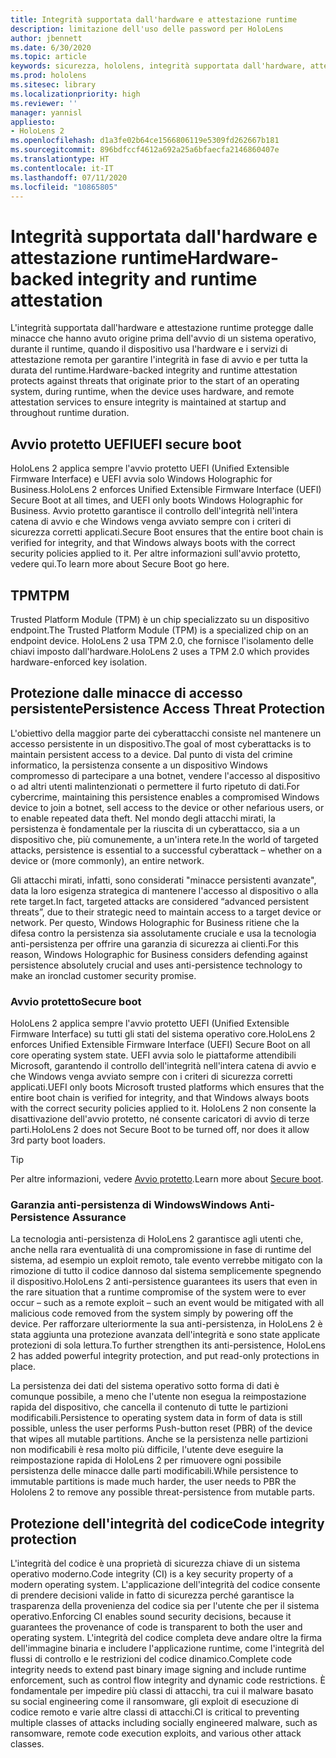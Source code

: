 ```yaml
---
title: Integrità supportata dall'hardware e attestazione runtime
description: limitazione dell'uso delle password per HoloLens
author: jbennett
ms.date: 6/30/2020
ms.topic: article
keywords: sicurezza, hololens, integrità supportata dall'hardware, attestazione runtime, UEFI, avvio protetto UEFI, avvio sicuro, TPM, protezione dalle minacce, garanzia anti-persistenza di Windows, integrità del codice, protezione del codice
ms.prod: hololens
ms.sitesec: library
ms.localizationpriority: high
ms.reviewer: ''
manager: yannisl
appliesto:
- HoloLens 2
ms.openlocfilehash: d1a3fe02b64ce1566806119e5309fd262667b181
ms.sourcegitcommit: 896bdfccf4612a692a25a6bfaecfa2146860407e
ms.translationtype: HT
ms.contentlocale: it-IT
ms.lasthandoff: 07/11/2020
ms.locfileid: "10865805"
---
```

# <span data-ttu-id="d7510-104">Integrità supportata dall'hardware e attestazione runtime</span><span class="sxs-lookup"><span data-stu-id="d7510-104">Hardware-backed integrity and runtime attestation</span></span>

<span data-ttu-id="d7510-105">L'integrità supportata dall'hardware e attestazione runtime protegge dalle minacce che hanno avuto origine prima dell'avvio di un sistema operativo, durante il runtime, quando il dispositivo usa l'hardware e i servizi di attestazione remota per garantire l'integrità in fase di avvio e per tutta la durata del runtime.</span><span class="sxs-lookup"><span data-stu-id="d7510-105">Hardware-backed integrity and runtime attestation protects against threats that originate prior to the start of an operating system, during runtime, when the device uses hardware, and remote attestation services to ensure integrity is maintained at startup and throughout runtime duration.</span></span>

## <span data-ttu-id="d7510-106">Avvio protetto UEFI</span><span class="sxs-lookup"><span data-stu-id="d7510-106">UEFI secure boot</span></span>

<span data-ttu-id="d7510-107">HoloLens 2 applica sempre l'avvio protetto UEFI (Unified Extensible Firmware Interface) e UEFI avvia solo Windows Holographic for Business.</span><span class="sxs-lookup"><span data-stu-id="d7510-107">HoloLens 2 enforces Unified Extensible Firmware Interface (UEFI) Secure Boot at all times, and UEFI only boots Windows Holographic for Business.</span></span>
<span data-ttu-id="d7510-108">Avvio protetto garantisce il controllo dell'integrità nell'intera catena di avvio e che Windows venga avviato sempre con i criteri di sicurezza corretti applicati.</span><span class="sxs-lookup"><span data-stu-id="d7510-108">Secure Boot ensures that the entire boot chain is verified for integrity, and that Windows always boots with the correct security policies applied to it.</span></span> <span data-ttu-id="d7510-109">Per altre informazioni sull'avvio protetto, vedere qui.</span><span class="sxs-lookup"><span data-stu-id="d7510-109">To learn more about Secure Boot go here.</span></span>

## <span data-ttu-id="d7510-110">TPM</span><span class="sxs-lookup"><span data-stu-id="d7510-110">TPM</span></span>

<span data-ttu-id="d7510-111">Trusted Platform Module (TPM) è un chip specializzato su un dispositivo endpoint.</span><span class="sxs-lookup"><span data-stu-id="d7510-111">The Trusted Platform Module (TPM) is a specialized chip on an endpoint device.</span></span> <span data-ttu-id="d7510-112">HoloLens 2 usa TPM 2.0, che fornisce l'isolamento delle chiavi imposto dall'hardware.</span><span class="sxs-lookup"><span data-stu-id="d7510-112">HoloLens 2 uses a TPM 2.0 which provides hardware-enforced key isolation.</span></span>

## <span data-ttu-id="d7510-113">Protezione dalle minacce di accesso persistente</span><span class="sxs-lookup"><span data-stu-id="d7510-113">Persistence Access Threat Protection</span></span>

<span data-ttu-id="d7510-114">L'obiettivo della maggior parte dei cyberattacchi consiste nel mantenere un accesso persistente in un dispositivo.</span><span class="sxs-lookup"><span data-stu-id="d7510-114">The goal of most cyberattacks is to maintain persistent access to a device.</span></span> <span data-ttu-id="d7510-115">Dal punto di vista del crimine informatico, la persistenza consente a un dispositivo Windows compromesso di partecipare a una botnet, vendere l'accesso al dispositivo o ad altri utenti malintenzionati o permettere il furto ripetuto di dati.</span><span class="sxs-lookup"><span data-stu-id="d7510-115">For cybercrime, maintaining this persistence enables a compromised Windows device to join a botnet, sell access to the device or other nefarious users, or to enable repeated data theft.</span></span> <span data-ttu-id="d7510-116">Nel mondo degli attacchi mirati, la persistenza è fondamentale per la riuscita di un cyberattacco, sia a un dispositivo che, più comunemente, a un'intera rete.</span><span class="sxs-lookup"><span data-stu-id="d7510-116">In the world of targeted attacks, persistence is essential to a successful cyberattack – whether on a device or (more commonly), an entire network.</span></span>  

<span data-ttu-id="d7510-117">Gli attacchi mirati, infatti, sono considerati "minacce persistenti avanzate", data la loro esigenza strategica di mantenere l'accesso al dispositivo o alla rete target.</span><span class="sxs-lookup"><span data-stu-id="d7510-117">In fact, targeted attacks are considered “advanced persistent threats”, due to their strategic need to maintain access to a target device or network.</span></span> <span data-ttu-id="d7510-118">Per questo, Windows Holographic for Business ritiene che la difesa contro la persistenza sia assolutamente cruciale e usa la tecnologia anti-persistenza per offrire una garanzia di sicurezza ai clienti.</span><span class="sxs-lookup"><span data-stu-id="d7510-118">For this reason, Windows Holographic for Business considers defending against persistence absolutely crucial and uses anti-persistence technology to make an ironclad customer security promise.</span></span>

### <span data-ttu-id="d7510-119">Avvio protetto</span><span class="sxs-lookup"><span data-stu-id="d7510-119">Secure boot</span></span> 

<span data-ttu-id="d7510-120">HoloLens 2 applica sempre l'avvio protetto UEFI (Unified Extensible Firmware Interface) su tutti gli stati del sistema operativo core.</span><span class="sxs-lookup"><span data-stu-id="d7510-120">HoloLens 2 enforces Unified Extensible Firmware Interface (UEFI) Secure Boot on all core operating system state.</span></span> <span data-ttu-id="d7510-121">UEFI avvia solo le piattaforme attendibili Microsoft, garantendo il controllo dell'integrità nell'intera catena di avvio e che Windows venga avviato sempre con i criteri di sicurezza corretti applicati.</span><span class="sxs-lookup"><span data-stu-id="d7510-121">UEFI only boots Microsoft trusted platforms which ensures that the entire boot chain is verified for integrity, and that Windows always boots with the correct security policies applied to it.</span></span> <span data-ttu-id="d7510-122">HoloLens 2 non consente la disattivazione dell'avvio protetto, né consente caricatori di avvio di terze parti.</span><span class="sxs-lookup"><span data-stu-id="d7510-122">HoloLens 2 does not Secure Boot to be turned off, nor does it allow 3rd party boot loaders.</span></span>

> [!Tip]
> <span data-ttu-id="d7510-123">Per altre informazioni, vedere [Avvio protetto](https://docs.microsoft.com/windows-hardware/design/device-experiences/oem-secure-boot).</span><span class="sxs-lookup"><span data-stu-id="d7510-123">Learn more about [Secure boot](https://docs.microsoft.com/windows-hardware/design/device-experiences/oem-secure-boot).</span></span>

### <span data-ttu-id="d7510-124">Garanzia anti-persistenza di Windows</span><span class="sxs-lookup"><span data-stu-id="d7510-124">Windows Anti-Persistence Assurance</span></span>

<span data-ttu-id="d7510-125">La tecnologia anti-persistenza di HoloLens 2 garantisce agli utenti che, anche nella rara eventualità di una compromissione in fase di runtime del sistema, ad esempio un exploit remoto, tale evento verrebbe mitigato con la rimozione di tutto il codice dannoso dal sistema semplicemente spegnendo il dispositivo.</span><span class="sxs-lookup"><span data-stu-id="d7510-125">HoloLens 2 anti-persistence guarantees its users that even in the rare situation that a runtime compromise of the system were to ever occur – such as a remote exploit – such an event would be mitigated with all malicious code removed from the system simply by powering off the device.</span></span> <span data-ttu-id="d7510-126">Per rafforzare ulteriormente la sua anti-persistenza, in HoloLens 2 è stata aggiunta una protezione avanzata dell'integrità e sono state applicate protezioni di sola lettura.</span><span class="sxs-lookup"><span data-stu-id="d7510-126">To further strengthen its anti-persistence, HoloLens 2 has added powerful integrity protection, and put read-only protections in place.</span></span>

<span data-ttu-id="d7510-127">La persistenza dei dati del sistema operativo sotto forma di dati è comunque possibile, a meno che l'utente non esegua la reimpostazione rapida del dispositivo, che cancella il contenuto di tutte le partizioni modificabili.</span><span class="sxs-lookup"><span data-stu-id="d7510-127">Persistence to operating system data in form of data is still possible, unless the user performs Push-button reset (PBR) of the device that wipes all mutable partitions.</span></span> <span data-ttu-id="d7510-128">Anche se la persistenza nelle partizioni non modificabili è resa molto più difficile, l'utente deve eseguire la reimpostazione rapida di HoloLens 2 per rimuovere ogni possibile persistenza delle minacce dalle parti modificabili.</span><span class="sxs-lookup"><span data-stu-id="d7510-128">While persistence to immutable partitions is made much harder, the user needs to PBR the Hololens 2 to remove any possible threat-persistence from mutable parts.</span></span>

## <span data-ttu-id="d7510-129">Protezione dell'integrità del codice</span><span class="sxs-lookup"><span data-stu-id="d7510-129">Code integrity protection</span></span> 

<span data-ttu-id="d7510-130">L'integrità del codice è una proprietà di sicurezza chiave di un sistema operativo moderno.</span><span class="sxs-lookup"><span data-stu-id="d7510-130">Code integrity (CI) is a key security property of a modern operating system.</span></span> <span data-ttu-id="d7510-131">L'applicazione dell'integrità del codice consente di prendere decisioni valide in fatto di sicurezza perché garantisce la trasparenza della provenienza del codice sia per l'utente che per il sistema operativo.</span><span class="sxs-lookup"><span data-stu-id="d7510-131">Enforcing CI enables sound security decisions, because it guarantees the provenance of code is transparent to both the user and operating system.</span></span> <span data-ttu-id="d7510-132">L'integrità del codice completa deve andare oltre la firma dell'immagine binaria e includere l'applicazione runtime, come l'integrità del flussi di controllo e le restrizioni del codice dinamico.</span><span class="sxs-lookup"><span data-stu-id="d7510-132">Complete code integrity needs to extend past binary image signing and include runtime enforcement, such as control flow integrity and dynamic code restrictions.</span></span> <span data-ttu-id="d7510-133">È fondamentale per impedire più classi di attacchi, tra cui il malware basato su social engineering come il ransomware, gli exploit di esecuzione di codice remoto e varie altre classi di attacchi.</span><span class="sxs-lookup"><span data-stu-id="d7510-133">CI is critical to preventing multiple classes of attacks including socially engineered malware, such as ransomware, remote code execution exploits, and various other attack classes.</span></span>

